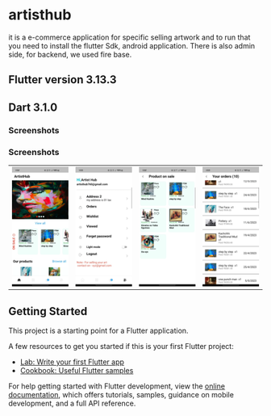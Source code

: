# artisthub

 it is a e-commerce application for specific selling artwork and to run that you need to install the flutter Sdk, android application.
 There is also admin side, for backend, we used fire base.

## Flutter version 3.13.3
##  Dart 3.1.0

<h3>Screenshots</h3>
<h3>Screenshots</h3>

<table>
  <tr>
    <td>
      <a href="https://github.com/saurabh13200/Artisthubapk/blob/fd8b2e91788eb19db1baaad139e3ebc4f56222d1/screenshot_5.png">
        <img src="https://github.com/saurabh13200/Artisthubapk/blob/fd8b2e91788eb19db1baaad139e3ebc4f56222d1/screenshot_5.png?raw=true" alt="screenshot_5_commit_version" width="200"/>
      </a>
    </td>
    <td>
      <a href="https://github.com/saurabh13200/Artisthubapk/blob/main/screenshot_2.png">
        <img src="https://github.com/saurabh13200/Artisthubapk/blob/main/screenshot_2.png?raw=true" alt="screenshot_2" width="200"/>
      </a>
    </td>
    <td>
      <a href="https://github.com/saurabh13200/Artisthubapk/blob/main/screenshot_4.png">
        <img src="https://github.com/saurabh13200/Artisthubapk/blob/main/screenshot_4.png?raw=true" alt="screenshot_4" width="200"/>
      </a>
    </td>
    <td>
      <a href="https://github.com/saurabh13200/Artisthubapk/blob/main/screenshot_3.png">
        <img src="https://github.com/saurabh13200/Artisthubapk/blob/main/screenshot_3.png?raw=true" alt="screenshot_3" width="200"/>
      </a>
    </td>
  </tr>
</table>




## Getting Started

This project is a starting point for a Flutter application.

A few resources to get you started if this is your first Flutter project:

- [Lab: Write your first Flutter app](https://docs.flutter.dev/get-started/codelab)
- [Cookbook: Useful Flutter samples](https://docs.flutter.dev/cookbook)

For help getting started with Flutter development, view the
[online documentation](https://docs.flutter.dev/), which offers tutorials,
samples, guidance on mobile development, and a full API reference.
